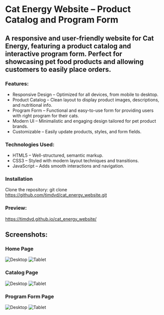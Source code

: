 # Cat Energy Website – Product Catalog and Program Form
## A responsive and user-friendly website for Cat Energy, featuring a product catalog and interactive program form. Perfect for showcasing pet food products and allowing customers to easily place orders.

### Features:
 - Responsive Design – Optimized for all devices, from mobile to desktop.
 - Product Catalog – Clean layout to display product images, descriptions, and nutritional info.
 - Program Form – Functional and easy-to-use form for providing users with right program for their cats.
 - Modern UI – Minimalistic and engaging design tailored for pet product brands.
 - Customizable – Easily update products, styles, and form fields.
   
### Technologies Used:
 - HTML5 – Well-structured, semantic markup.
 - CSS3 – Styled with modern layout techniques and transitions.
 - JavaScript – Adds smooth interactions and navigation.

### Installation
Clone the repository:  git clone https://github.com/timdvd/cat_energy_website.git

### Preview:
https://timdvd.github.io/cat_energy_website/

## Screenshots:
### Home Page
![Desktop](https://github.com/user-attachments/assets/852ccdd9-837f-43da-b5f5-f5bba2b2cf1b)
![Tablet](https://github.com/user-attachments/assets/ba4b2e10-d42f-48ac-8158-7f1744762a4a)

### Catalog Page
![Desktop](https://github.com/user-attachments/assets/593d24b5-6059-49c5-bd9c-7c054147dd91)
![Tablet](https://github.com/user-attachments/assets/cad9c0a7-19d5-4984-a783-ee033085bb7b)

### Program Form Page
![Desktop](https://github.com/user-attachments/assets/aab2819f-0ac3-4abe-bb54-371b8fd26cf7)
![Tablet](https://github.com/user-attachments/assets/558d0314-fdf5-4cea-8d76-176ab7777051)
